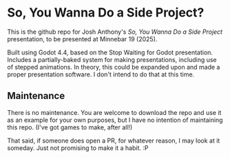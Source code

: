 # So, You Wanna Do a Side Project?

This is the github repo for Josh Anthony's _So, You Wanna Do a Side Project_ presentation,
to be presented at Minnebar 19 (2025).

Built using Godot 4.4, based on the Stop Waiting for Godot presentation. Includes a partially-baked system for making presentations,
including use of stepped animations. In theory, this could be expanded upon and
made a proper presentation software. I don't intend to do that at this time.

## Maintenance

There is no maintenance. You are welcome to download the repo and use it as an
example for your own purposes, but I have no intention of maintaining this repo.
(I've got games to make, after all!)

That said, if someone does open a PR, for whatever reason, I may look at it
someday. Just not promising to make it a habit. :P
